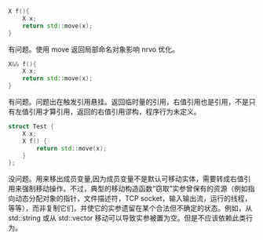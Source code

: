 ```c++
X f(){
    X x;
    return std::move(x);
}
```
有问题。使用 move 返回局部命名对象影响 nrvo 优化。
```c++
X&& f(){
    X x;
    return std::move(x);
}
```
有问题。问题出在触发引用悬挂。返回临时量的引用，右值引用也是引用，不是只有左值引用才算引用，返回的右值引用谬构，程序行为未定义。
```c++
struct Test {
    X x;
    X f() {
        return std::move(x);
    }
};
```
没问题。用来移出成员变量,因为成员变量不是默认可移动实体，需要转成右值引用来强制移动操作。不过，典型的移动构造函数“窃取”实参曾保有的资源（例如指向动态分配对象的指针，文件描述符，TCP socket，输入输出流，运行的线程，等等），而非复制它们，并使它的实参遗留在某个合法但不确定的状态。例如，从 std::string 或从 std::vector 移动可以导致实参被置为空。但是不应该依赖此类行为。